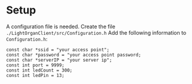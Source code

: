 # Setup

A configuration file is needed.
Create the file `./LightOrganClient/src/Configuration.h`
Add the following information to `Configuration.h`:
```
const char *ssid = "your access point";
const char *password = "your access point password;
const char *serverIP = "your server ip";
const int port = 9999;
const int ledCount = 300;
const int ledPin = 13;
```
